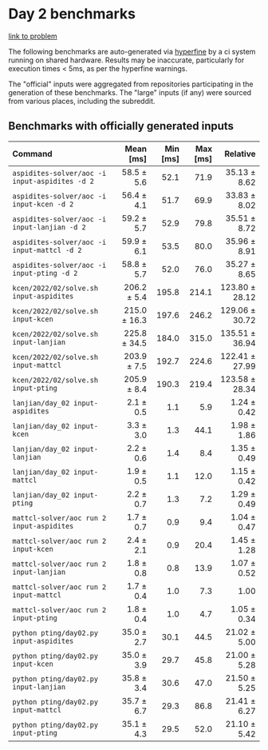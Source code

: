 # Day 2 benchmarks

[link to problem](http://adventofcode.com/2022/day/2)

The following benchmarks are auto-generated via [hyperfine](https://github.com/sharkdp/hyperfine) by a ci system running on shared hardware. Results may be inaccurate, particularly for execution times < 5ms, as per the hyperfine warnings.

The "official" inputs were aggregated from repositories participating in the generation of these benchmarks. The "large" inputs (if any) were sourced from various places, including the subreddit.

## Benchmarks with officially generated inputs
| Command | Mean [ms] | Min [ms] | Max [ms] | Relative |
|:---|---:|---:|---:|---:|
| `aspidites-solver/aoc -i input-aspidites -d 2` | 58.5 ± 5.6 | 52.1 | 71.9 | 35.13 ± 8.62 |
| `aspidites-solver/aoc -i input-kcen -d 2` | 56.4 ± 4.1 | 51.7 | 69.9 | 33.83 ± 8.02 |
| `aspidites-solver/aoc -i input-lanjian -d 2` | 59.2 ± 5.7 | 52.9 | 79.8 | 35.51 ± 8.72 |
| `aspidites-solver/aoc -i input-mattcl -d 2` | 59.9 ± 6.1 | 53.5 | 80.0 | 35.96 ± 8.91 |
| `aspidites-solver/aoc -i input-pting -d 2` | 58.8 ± 5.7 | 52.0 | 76.0 | 35.27 ± 8.65 |
| `kcen/2022/02/solve.sh input-aspidites` | 206.2 ± 5.4 | 195.8 | 214.1 | 123.80 ± 28.12 |
| `kcen/2022/02/solve.sh input-kcen` | 215.0 ± 16.3 | 197.6 | 246.2 | 129.06 ± 30.72 |
| `kcen/2022/02/solve.sh input-lanjian` | 225.8 ± 34.5 | 184.0 | 315.0 | 135.51 ± 36.94 |
| `kcen/2022/02/solve.sh input-mattcl` | 203.9 ± 7.5 | 192.7 | 224.6 | 122.41 ± 27.99 |
| `kcen/2022/02/solve.sh input-pting` | 205.9 ± 8.4 | 190.3 | 219.4 | 123.58 ± 28.34 |
| `lanjian/day_02 input-aspidites` | 2.1 ± 0.5 | 1.1 | 5.9 | 1.24 ± 0.42 |
| `lanjian/day_02 input-kcen` | 3.3 ± 3.0 | 1.3 | 44.1 | 1.98 ± 1.86 |
| `lanjian/day_02 input-lanjian` | 2.2 ± 0.6 | 1.4 | 8.4 | 1.35 ± 0.49 |
| `lanjian/day_02 input-mattcl` | 1.9 ± 0.5 | 1.1 | 12.0 | 1.15 ± 0.42 |
| `lanjian/day_02 input-pting` | 2.2 ± 0.7 | 1.3 | 7.2 | 1.29 ± 0.49 |
| `mattcl-solver/aoc run 2 input-aspidites` | 1.7 ± 0.7 | 0.9 | 9.4 | 1.04 ± 0.47 |
| `mattcl-solver/aoc run 2 input-kcen` | 2.4 ± 2.1 | 0.9 | 20.4 | 1.45 ± 1.28 |
| `mattcl-solver/aoc run 2 input-lanjian` | 1.8 ± 0.8 | 0.8 | 13.9 | 1.07 ± 0.52 |
| `mattcl-solver/aoc run 2 input-mattcl` | 1.7 ± 0.4 | 1.0 | 7.3 | 1.00 |
| `mattcl-solver/aoc run 2 input-pting` | 1.8 ± 0.4 | 1.0 | 4.7 | 1.05 ± 0.34 |
| `python pting/day02.py input-aspidites` | 35.0 ± 2.7 | 30.1 | 44.5 | 21.02 ± 5.00 |
| `python pting/day02.py input-kcen` | 35.0 ± 3.9 | 29.7 | 45.8 | 21.00 ± 5.28 |
| `python pting/day02.py input-lanjian` | 35.8 ± 3.4 | 30.6 | 47.0 | 21.50 ± 5.25 |
| `python pting/day02.py input-mattcl` | 35.7 ± 6.7 | 29.3 | 86.8 | 21.41 ± 6.27 |
| `python pting/day02.py input-pting` | 35.1 ± 4.3 | 29.5 | 52.0 | 21.10 ± 5.42 |
